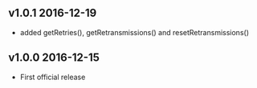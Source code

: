 ## v1.0.1 2016-12-19
- added getRetries(), getRetransmissions() and resetRetransmissions()

## v1.0.0 2016-12-15
- First official release
